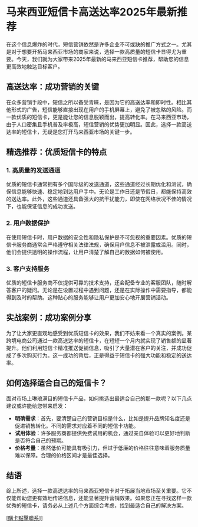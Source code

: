 # 马来西亚短信卡高送达率2025年最新推荐

在这个信息爆炸的时代，短信营销依然是许多企业不可或缺的推广方式之一。尤其是对于想要开拓马来西亚市场的商家来说，选择一款高质量的短信卡显得尤为重要。今天，我们就为大家带来2025年最新的马来西亚短信卡推荐，帮助您的信息更高效地触达目标客户。

## 高送达率：成功营销的关键

在众多营销手段中，短信之所以备受青睐，是因为它的高送达率和即时性。相比其他形式的广告，短信能够直接出现在用户的手机屏幕上，避免了被忽略的风险。而一款优质的短信卡，更是能让您的信息脱颖而出，提高转化率。在马来西亚市场，由于人口密集且手机普及率极高，短信营销的优势更加明显。因此，选择一款高送达率的短信卡，无疑是您打开马来西亚市场的关键一步。

## 精选推荐：优质短信卡的特点

### 1. 高质量的发送通道

优质的短信卡通常拥有多个国际级的发送通道，这些通道经过长期优化和测试，确保信息能够快速、稳定地到达用户手中。无论是工作日还是节假日，都能保持高效的送达率。此外，这些通道还具备强大的抗干扰能力，即使在网络状况不佳的情况下，也能保证信息的成功发送。

### 2. 用户数据保护

在使用短信卡时，用户数据的安全性和隐私保护是不可忽视的重要因素。优质的短信卡服务商通常会严格遵守相关法律法规，确保用户信息不被泄露或滥用。同时，他们会提供透明的操作流程，让用户清楚了解自己的数据如何被使用。

### 3. 客户支持服务

优质的短信卡服务商不仅提供可靠的技术支持，还会配备专业的客服团队，随时解答客户的疑问。无论是在设置过程中遇到问题，还是在实际操作中需要指导，都能得到及时的帮助。这种贴心的服务能够让用户更加安心地开展营销活动。

## 实战案例：成功案例分享

为了让大家更直观地感受到优质短信卡的效果，我们不妨来看一个真实的案例。某跨境电商公司通过一款高送达率的短信卡，在短短一个月内就实现了销售额的显著提升。他们利用短信卡精准推送促销信息，吸引了大量潜在客户的关注，并成功促成了多次购买行为。这一成功的背后，正是得益于短信卡的强大功能和稳定的送达率。

## 如何选择适合自己的短信卡？

面对市场上琳琅满目的短信卡产品，如何挑选出最适合自己的那一款呢？以下几点建议或许能给您带来启发：

- **明确需求**：首先，要清楚自己的营销目标是什么，比如是提升品牌知名度还是促进销售转化。不同的需求对应着不同的短信卡功能。
- **试用体验**：许多服务商都提供免费试用的机会，通过亲自体验可以更好地判断是否符合自己的预期。
- **价格考量**：虽然低价可能具有吸引力，但过于低廉的价格往往意味着服务质量难以保障。合理的价格区间才是最佳选择。

## 结语

综上所述，选择一款高送达率的马来西亚短信卡对于拓展当地市场至关重要。它不仅能帮助您更有效地传递信息，还能显著提升营销效果。如果您正在寻找这样一款优秀的短信卡，请务必从上述几个方面综合考虑，找到最适合自己的解决方案。

[[購卡點擊聯系](https://t.me/s/SXDXQF)]]